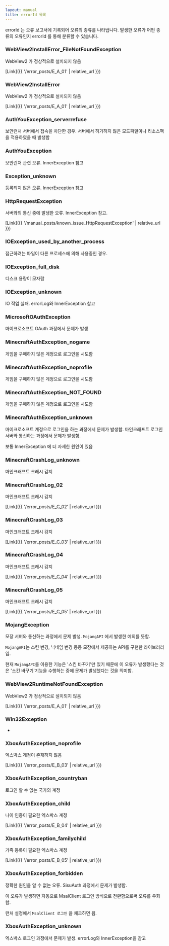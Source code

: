 ```yaml
---
layout: manual
title: errorId 목록
---
```


errorId 는 오류 보고서에 기록되어 오류의 종류를 나타냅니다. 발생한 오류가 어떤 종류의 오류인지 errorId 를 통해 분류할 수 있습니다. 

### WebView2InstallError_FileNotFoundException

WebView2 가 정상적으로 설치되지 않음

[Link]({{ '/error_posts/E_A_01' | relative_url }})

### WebView2InstallError

WebView2 가 정상적으로 설치되지 않음

[Link]({{ '/error_posts/E_A_01' | relative_url }})

### AuthYouException_serverrefuse

보안런처 서버에서 접속을 차단한 경우. 서버에서 허가하지 않은 모드파일이나 리소스팩을 적용하였을 때 발생함

### AuthYouException

보안런처 관련 오류. InnerException 참고

### Exception_unknown

등록되지 않은 오류. InnerException 참고

### HttpRequestException

서버와의 통신 중에 발생한 오류. InnerException 참고.

[Link]({{ '/manual_posts/known_issue_HttpRequestException' | relative_url }})

### IOException_used_by_another_process

접근하려는 파일이 다른 프로세스에 의해 사용중인 경우.

### IOException_full_disk

디스크 용량이 모자람

### IOException_unknown

IO 작업 실패. errorLog와 InnerException 참고

### MicrosoftOAuthException

마이크로소프트 OAuth 과정에서 문제가 발생

### MinecraftAuthException_nogame

게임을 구매하지 않은 계정으로 로그인을 시도함

### MinecraftAuthException_noprofile

게임을 구매하지 않은 계정으로 로그인을 시도함

### MinecraftAuthException_NOT_FOUND

게임을 구매하지 않은 계정으로 로그인을 시도함

### MinecraftAuthException_unknown

마이크로소프트 계정으로 로그인을 하는 과정에서 문제가 발생함. 마인크래프트 로그인 서버와 통신하는 과정에서 문제가 발생함. 

보통 InnerException 에 더 자세한 원인이 있음

### MinecraftCrashLog_unknown

마인크래프트 크래시 감지

### MinecraftCrashLog_02

마인크래프트 크래시 감지

[Link]({{ '/error_posts/E_C_02' | relative_url }})

### MinecraftCrashLog_03

마인크래프트 크래시 감지

[Link]({{ '/error_posts/E_C_03' | relative_url }})

### MinecraftCrashLog_04

마인크래프트 크래시 감지

[Link]({{ '/error_posts/E_C_04' | relative_url }})

### MinecraftCrashLog_05

마인크래프트 크래시 감지

[Link]({{ '/error_posts/E_C_05' | relative_url }})

### MojangException

모장 서버와 통신하는 과정에서 문제 발생. `MojangAPI` 에서 발생한 예외를 뜻함.

`MojangAPI`는 스킨 변경, 닉네임 변경 등등 모장에서 제공하는 API를 구현한 라이브러리임.

현재 `MojangAPI`를 이용한 기능은 '스킨 바꾸기'만 있기 때문에 이 오류가 발생했다는 것은 '스킨 바꾸기'기능을 수행하는 중에 문제가 발생했다는 것을 의미함.

### WebView2RuntimeNotFoundException

WebView2 가 정상적으로 설치되지 않음

[Link]({{ '/error_posts/E_A_01' | relative_url }})

### Win32Exception

-

### XboxAuthException_noprofile

엑스박스 계정이 존재하지 않음

[Link]({{ '/error_posts/E_B_03' | relative_url }})

### XboxAuthException_countryban

로그인 할 수 없는 국가의 계정

### XboxAuthException_child

나이 인증이 필요한 엑스박스 계정

[Link]({{ '/error_posts/E_B_04' | relative_url }})

### XboxAuthException_familychild

가족 등록이 필요한 엑스박스 계정

[Link]({{ '/error_posts/E_B_05' | relative_url }})

### XboxAuthException_forbidden

정확한 원인을 알 수 없는 오류. SisuAuth 과정에서 문제가 발생함.

이 오류가 발생하면 자동으로 MsalClient 로그인 방식으로 전환함으로써 오류를 우회함. 

런처 설정에서 `MsalClient 로그인` 을 체크하면 됨.

### XboxAuthException_unknown

엑스박스 로그인 과정에서 문제가 발생. errorLog와 InnerException을 참고

